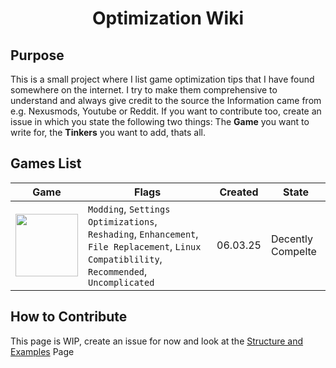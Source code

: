 <div align="center">
  <h1>Optimization Wiki</h1>
</div>

## Purpose
This is a small project where I list game optimization tips that I have found somewhere on the internet. I try to make them comprehensive to understand and always give credit to the source the Information came from e.g. Nexusmods, Youtube or Reddit. If you want to contribute too, create an issue in which you state the following two things: The **Game** you want to write for, the **Tinkers** you want to add, thats all.

## Games List
| Game | Flags | Created | State |
| --- | --- | --- | --- |
| <a href="https://github.com/Vxrpenter/Optimization-Wiki/blob/main/monster-hunter-wilds.md"><img width="100" width="233" src="https://github.com/user-attachments/assets/e09b3658-0ace-4839-bca7-229cfb4307e1"></a> | `Modding`, `Settings Optimizations`, `Reshading`, `Enhancement`, `File Replacement`, `Linux Compatiblility`, `Recommended`, `Uncomplicated` | 06.03.25 | Decently Compelte |

## How to Contribute
This page is WIP, create an issue for now and look at the [Structure and Examples](https://github.com/Vxrpenter/Optimization-Wiki/tree/main/internal) Page
